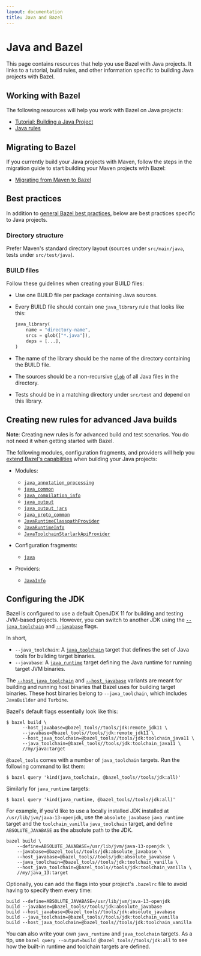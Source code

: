 ```yaml
---
layout: documentation
title: Java and Bazel
---
```


# Java and Bazel

This page contains resources that help you use Bazel with Java projects. It
links to a tutorial, build rules, and other information specific to building
Java projects with Bazel.

## Working with Bazel

The following resources will help you work with Bazel on Java projects:

*  [Tutorial: Building a Java Project](tutorial/java.html)
*  [Java rules](be/java.html)

## Migrating to Bazel

If you currently build your Java projects with Maven, follow the steps in the
migration guide to start building your Maven projects with Bazel:

*  [Migrating from Maven to Bazel](migrate-maven.html)

## Best practices

In addition to [general Bazel best practices](best-practices.html), below are
best practices specific to Java projects.

### Directory structure

Prefer Maven's standard directory layout (sources under `src/main/java`, tests
under `src/test/java`).

### BUILD files

Follow these guidelines when creating your BUILD files:

*  Use one BUILD file per package containing Java sources.

*  Every BUILD file should contain one `java_library` rule that looks like this:

   ```python
   java_library(
       name = "directory-name",
       srcs = glob(["*.java"]),
       deps = [...],
   )
   ```
*  The name of the library should be the name of the directory containing the
   BUILD file.

*  The sources should be a non-recursive [`glob`](be/functions.html#glob)
   of all Java files in the directory.

*  Tests should be in a matching directory under `src/test` and depend on this
   library.

## Creating new rules for advanced Java builds

**Note**: Creating new rules is for advanced build and test scenarios.
You do not need it when getting started with Bazel.

The following modules, configuration fragments, and providers will help you
[extend Bazel's capabilities](skylark/concepts.html)
when building your Java projects:

*  Modules:

   *  [`java_annotation_processing`](skylark/lib/java_annotation_processing.html)
   *  [`java_common`](skylark/lib/java_common.html)
   *  [`java_compilation_info`](skylark/lib/java_compilation_info.html)
   *  [`java_output`](skylark/lib/java_output.html)
   *  [`java_output_jars`](skylark/lib/java_output_jars.html)
   *  [`java_proto_common`](skylark/lib/java_proto_common.html)
   *  [`JavaRuntimeClasspathProvider`](skylark/lib/JavaRuntimeClasspathProvider.html)
   *  [`JavaRuntimeInfo`](skylark/lib/JavaRuntimeInfo.html)
   *  [`JavaToolchainStarlarkApiProvider`](skylark/lib/JavaToolchainStarlarkApiProvider.html)

*  Configuration fragments:

   *  [`java`](skylark/lib/java.html)

*  Providers:

   *  [`JavaInfo`](skylark/lib/JavaInfo.html)

## Configuring the JDK

Bazel is configured to use a default OpenJDK 11 for building and testing
JVM-based projects. However, you can switch to another JDK using the
[`--java_toolchain`](command-line-reference.html#flag--java_toolchain) and
[`--javabase`](command-line-reference.html#flag--javabase) flags.

In short,

* `--java_toolchain`: A [`java_toolchain`](be/java.html#java_toolchain)
  target that defines the set of Java tools for building target binaries.
* `--javabase`: A [`java_runtime`](be/java.html#java_runtime) target defining
  the Java runtime for running target JVM binaries.

The
[`--host_java_toolchain`](command-line-reference.html#flag--host_java_toolchain)
and [`--host_javabase`](command-line-reference.html#flag--host_javabase)
variants are meant for building and running host binaries that Bazel
uses for building target binaries. These host binaries belong to
`--java_toolchain`, which includes `JavaBuilder` and `Turbine`.

Bazel's default flags essentially look like this:

```
$ bazel build \
      --host_javabase=@bazel_tools//tools/jdk:remote_jdk11 \
      --javabase=@bazel_tools//tools/jdk:remote_jdk11 \
      --host_java_toolchain=@bazel_tools//tools/jdk:toolchain_java11 \
      --java_toolchain=@bazel_tools//tools/jdk:toolchain_java11 \
      //my/java:target
```

`@bazel_tools` comes with a number of `java_toolchain` targets. Run the
following command to list them:

```
$ bazel query 'kind(java_toolchain, @bazel_tools//tools/jdk:all)'
```

Similarly for `java_runtime` targets:

```
$ bazel query 'kind(java_runtime, @bazel_tools//tools/jdk:all)'
```

For example, if you'd like to use a locally installed JDK installed at
`/usr/lib/jvm/java-13-openjdk`, use the `absolute_javabase` `java_runtime`
target and the `toolchain_vanilla` `java_toolchain` target, and define
`ABSOLUTE_JAVABASE` as the absolute path to the JDK.


```
bazel build \
    --define=ABSOLUTE_JAVABASE=/usr/lib/jvm/java-13-openjdk \
    --javabase=@bazel_tools//tools/jdk:absolute_javabase \
    --host_javabase=@bazel_tools//tools/jdk:absolute_javabase \
    --java_toolchain=@bazel_tools//tools/jdk:toolchain_vanilla \
    --host_java_toolchain=@bazel_tools//tools/jdk:toolchain_vanilla \
    //my/java_13:target
```

Optionally, you can add the flags into your project's `.bazelrc` file to
avoid having to specify them every time:

```
build --define=ABSOLUTE_JAVABASE=/usr/lib/jvm/java-13-openjdk
build --javabase=@bazel_tools//tools/jdk:absolute_javabase
build --host_javabase=@bazel_tools//tools/jdk:absolute_javabase
build --java_toolchain=@bazel_tools//tools/jdk:toolchain_vanilla
build --host_java_toolchain=@bazel_tools//tools/jdk:toolchain_vanilla
```

You can also write your own `java_runtime` and `java_toolchain` targets. As a
tip, use `bazel query --output=build @bazel_tools//tools/jdk:all` to see how
the built-in runtime and toolchain targets are defined.
